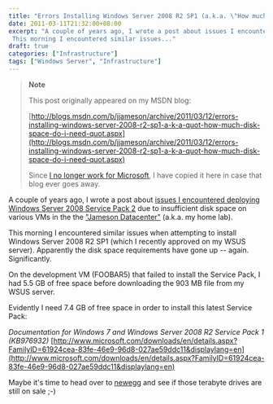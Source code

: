 ```yaml
---
title: "Errors Installing Windows Server 2008 R2 SP1 (a.k.a. \"How much disk space do I need?!\")"
date: 2011-03-11T21:32:00+08:00
excerpt: "A couple of years ago, I wrote a post about issues I encountered deploying Windows Server 2008 Service Pack 2 due to insufficient disk space on various VMs in the the \"Jameson Datacenter\" (a.k.a. my home lab). 
 This morning I encountered similar issues..."
draft: true
categories: ["Infrastructure"]
tags: ["Windows Server", "Infrastructure"]
---
```


> **Note**
>
> This post originally appeared on my MSDN blog:
>
> [http://blogs.msdn.com/b/jjameson/archive/2011/03/12/errors-installing-windows-server-2008-r2-sp1-a-k-a-quot-how-much-disk-space-do-i-need-quot.aspx](http://blogs.msdn.com/b/jjameson/archive/2011/03/12/errors-installing-windows-server-2008-r2-sp1-a-k-a-quot-how-much-disk-space-do-i-need-quot.aspx)
>
> Since [I no longer work for Microsoft](/blog/jjameson/2011/09/02/last-day-with-microsoft), I have copied it here in case that blog ever goes away.

A couple of years ago, I wrote a post about [issues I encountered deploying Windows Server 2008 Service Pack 2](/blog/jjameson/2009/06/01/errors-installing-windows-server-2008-sp2) due to insufficient disk space on various VMs in the the ["Jameson Datacenter"](/blog/jjameson/2009/09/14/the-jameson-datacenter) (a.k.a. my home lab).

This morning I encountered similar issues when attempting to install Windows Server 2008 R2 SP1 (which I recently approved on my WSUS server). Apparently the disk space requirements have gone up -- again. Significantly.

On the development VM (FOOBAR5) that failed to install the Service Pack,  I had 5.5 GB of free space before downloading the 903 MB file from my WSUS server.

Evidently I need 7.4 GB of free space in order to install this latest Service Pack:

<cite>Documentation for Windows 7 and Windows Server 2008 R2 Service Pack 1 (KB976932)</cite>
[http://www.microsoft.com/downloads/en/details.aspx?FamilyID=61924cea-83fe-46e9-96d8-027ae59ddc11&displaylang=en](http://www.microsoft.com/downloads/en/details.aspx?FamilyID=61924cea-83fe-46e9-96d8-027ae59ddc11&displaylang=en)

Maybe it's time to head over to [newegg](http://www.newegg.com) and see if those terabyte drives are still on sale ;-)

